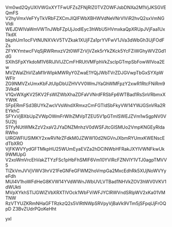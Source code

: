 Vm0wd2QyUXlVWGxXYTFwUFZsZFNjRlZ0TVZOWFJsbDNXa2M1VjJKSGVEQmFS
V2hyVmxVeFYyTkVRbFZXCmJIQlFWbXBHWVdNeVNrVlViR2hvQ2sxVmNGVldi
WEJDWlVaWmVWTnJWbFZpUjJodlEyc3hWbU5HVmxkaQpXRUpJVjFaa1UxTkdX
bkphUm1ocFVtNUNXVkV5TVZkak1XUjFZa1prYVFwV1JVa3dWbGh3UjFOdFZs
ZFYKYmtwcFVqSjRWRmxzV2t0WFZrVjVZek5rYkZKck5YcFZiWGhyWVZGd1dG
SXlhSFpXYkdoM1V6RlJlVlJZCmFHRUtVMFphVkZsclpGTmpSbFowWlVoa2Ew
MVZWalZhVlZaM1lrWlpkMWRyY0ZwaE1YQjJWbTVrZDJGVwpTbGxSYXpWWFlr
ZG9NMVZxUmxKbFJtUlpDbUZHVVV0WmJYaGhWMFpzY2xwR1RtcFNiRm93Vkd4
V1QxWXgKV25KV2FsWlZWbXhaZDFaVVNrdFRSbFp6WTBad1RsSnVRbmxXYWtK
SFpERmFSd3BUYkZwcVVsWndXRmxzCmFGTldSbFkyVW14YWJGSnVRa2REYkhC
SFYxVjBXbUpZVWpOWmFrWlhZMVpTZEU5V1pGTmlSWEJZVm1wSgpNV0V5U2tj
S1YyNUtWMkZzV2xaV2JYaDNZMnhzV0dWSFJtcGlSMUo2VmpKNGEyRldaRWho
UlRGWFlUSlMKY2xwRVNrZFdkM0JZWW10d2NGVnJXbmRYUmxKWENscEdTbXRO
VjFKWVYydGFTMkpHU25WUmEyaEVZa2hDClNWbHFRakJXYlVWNFkwUk9WMUpG
V2xoWmVrcEhVakZTYzFSc1pHbFhSMlF6Vm10YVlRcFZNVlY1VTJ0agpTMVV5
TlZkVmJVVjVWV3hrV21FeGNFeGFWM2hoVmpGa2MxcEdhRk5XUjNoWVYyeFdh
MUl4V1hoWFdHeG8KVW14YVdWWnJWbUVLVTBad1NHVkZOV3hWV0VKV1dWUkti
MVpXYkhSTlJGWlZVbXRXTlVOck1WbFViWFJYClRWVndSRlpWV2xKa01VMTNW
RzVTYUZKRmNHaGFTRzkzQ2s5VlRtNWpSRVpyVjBaVk9VTm5jSFpqUjFrOQpD
Z3BvZUdrPQoKeHht

yxl